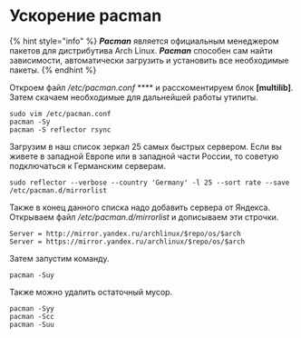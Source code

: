 # Ускорение pacman

{% hint style="info" %}
_**Pacman**_ является официальным менеджером пакетов для дистрибутива Arch Linux. _**Pacman**_ способен сам найти зависимости, автоматически загрузить и установить все необходимые пакеты.
{% endhint %}

Откроем файл _/etc/pacman.conf_ **** и расскоментируем блок **\[multilib]**. Затем скачаем необходимые для дальнейшей работы утилиты.

```shell
sudo vim /etc/pacman.conf
pacman -Sy
pacman -S reflector rsync
```

Загрузим в наш список зеркал 25 самых быстрых сервером. Если вы живете в западной Европе или в западной части России, то советую подключаться к Германским серверам.

```shell
sudo reflector --verbose --country 'Germany' -l 25 --sort rate --save /etc/pacman.d/mirrorlist
```

Также в конец данного списка надо добавить сервера от Яндекса. Открываем файл _/etc/pacman.d/mirrorlist_ и дописываем эти строчки.

```shell
Server = http://mirror.yandex.ru/archlinux/$repo/os/$arch
Server = https://mirror.yandex.ru/archlinux/$repo/os/$arch
```

Затем запустим команду.

```shell
pacman -Suy
```

Также можно удалить остаточный мусор.

```shell
pacman -Syy
pacman -Scc
pacman -Suu
```
